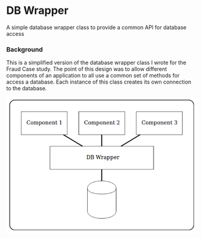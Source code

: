 # DB Wrapper

A simple database wrapper class to provide a common API for database access

### Background

This is a simplified version of the database wrapper class I wrote for the Fraud Case study. The point of this design was to allow different components of an application to all use a common set of methods for access a database. Each instance of this class creates its own connection to the database.

<img alt="db wrapper arch" src="images/db_wrapper.png">
